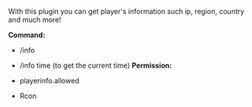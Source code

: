 With this plugin you can get player's information such ip, region, country and much more!

**Command:**

* /info <playername>
* /info time (to get the current time)
**Permission:**

* playerinfo.allowed
* Rcon